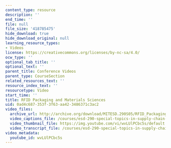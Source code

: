 ```yaml
---
content_type: resource
description: ''
end_time: ''
file: null
file_size: '418785475'
hide_download: true
hide_download_original: null
learning_resource_types:
- Videos
license: https://creativecommons.org/licenses/by-nc-sa/4.0/
ocw_type: ''
optional_tab_title: ''
optional_text: ''
parent_title: Conference Videos
parent_type: CourseSection
related_resources_text: ''
resource_index_text: ''
resourcetype: Video
start_time: ''
title: RFID Packaging and Materials Sciences
uid: 0ad4c687-353f-3f63-aa42-3486371c3ac2
video_files:
  archive_url: http://archive.org/download/MITESD.290S05/RFID_Packaging-and-Materials_Sciences-220k.mp4
  video_captions_file: /courses/esd-290-special-topics-in-supply-chain-management-spring-2005/2ee34e0c1a575b5bad192337b26486ef_wvLUlPCbc5s.vtt
  video_thumbnail_file: https://img.youtube.com/vi/wvLUlPCbc5s/default.jpg
  video_transcript_file: /courses/esd-290-special-topics-in-supply-chain-management-spring-2005/eb68d1387dd06e823659c68ab0fe51d5_wvLUlPCbc5s.pdf
video_metadata:
  youtube_id: wvLUlPCbc5s
---
```

